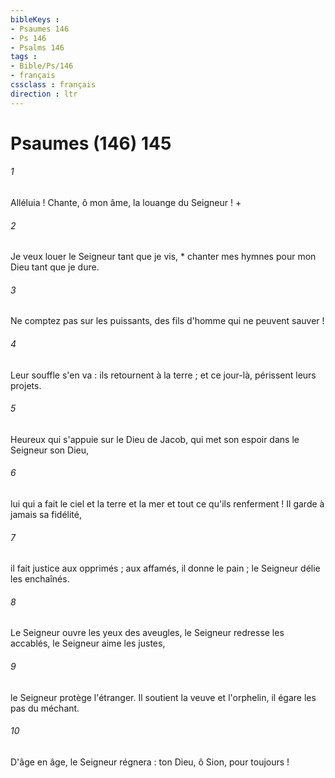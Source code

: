 ```yaml
---
bibleKeys : 
- Psaumes 146
- Ps 146
- Psalms 146
tags : 
- Bible/Ps/146
- français
cssclass : français
direction : ltr
---
```


# Psaumes (146) 145

###### 1
Alléluia ! Chante, ô mon âme, la louange du Seigneur ! +
###### 2
Je veux louer le Seigneur tant que je vis, * chanter mes hymnes pour mon Dieu tant que je dure.
###### 3
Ne comptez pas sur les puissants, des fils d'homme qui ne peuvent sauver !
###### 4
Leur souffle s'en va : ils retournent à la terre ; et ce jour-là, périssent leurs projets.
###### 5
Heureux qui s'appuie sur le Dieu de Jacob, qui met son espoir dans le Seigneur son Dieu,
###### 6
lui qui a fait le ciel et la terre et la mer et tout ce qu'ils renferment ! Il garde à jamais sa fidélité,
###### 7
il fait justice aux opprimés ; aux affamés, il donne le pain ; le Seigneur délie les enchaînés.
###### 8
Le Seigneur ouvre les yeux des aveugles, le Seigneur redresse les accablés, le Seigneur aime les justes,
###### 9
le Seigneur protège l'étranger. Il soutient la veuve et l'orphelin, il égare les pas du méchant.
###### 10
D'âge en âge, le Seigneur régnera : ton Dieu, ô Sion, pour toujours !
